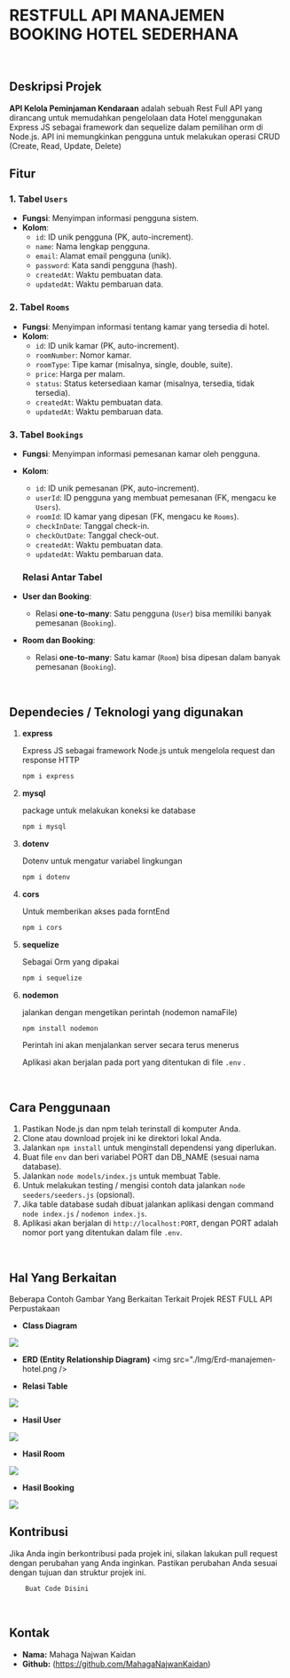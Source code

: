 # RESTFULL API MANAJEMEN BOOKING HOTEL SEDERHANA
<br>

## Deskripsi Projek 

**API Kelola Peminjaman Kendaraan** adalah sebuah Rest Full API yang dirancang untuk memudahkan pengelolaan data Hotel menggunakan Express JS sebagai framework dan sequelize dalam pemilihan orm di Node.js. API ini memungkinkan pengguna untuk melakukan operasi CRUD (Create, Read, Update, Delete)


## Fitur

### 1. Tabel `Users`
- **Fungsi**: Menyimpan informasi pengguna sistem.
- **Kolom**:
  - `id`: ID unik pengguna (PK, auto-increment).
  - `name`: Nama lengkap pengguna.
  - `email`: Alamat email pengguna (unik).
  - `password`: Kata sandi pengguna (hash).
  - `createdAt`: Waktu pembuatan data.
  - `updatedAt`: Waktu pembaruan data.

### 2. Tabel `Rooms`
- **Fungsi**: Menyimpan informasi tentang kamar yang tersedia di hotel.
- **Kolom**:
  - `id`: ID unik kamar (PK, auto-increment).
  - `roomNumber`: Nomor kamar.
  - `roomType`: Tipe kamar (misalnya, single, double, suite).
  - `price`: Harga per malam.
  - `status`: Status ketersediaan kamar (misalnya, tersedia, tidak tersedia).
  - `createdAt`: Waktu pembuatan data.
  - `updatedAt`: Waktu pembaruan data.

### 3. Tabel `Bookings`
- **Fungsi**: Menyimpan informasi pemesanan kamar oleh pengguna.
- **Kolom**:
  - `id`: ID unik pemesanan (PK, auto-increment).
  - `userId`: ID pengguna yang membuat pemesanan (FK, mengacu ke `Users`).
  - `roomId`: ID kamar yang dipesan (FK, mengacu ke `Rooms`).
  - `checkInDate`: Tanggal check-in.
  - `checkOutDate`: Tanggal check-out.
  - `createdAt`: Waktu pembuatan data.
  - `updatedAt`: Waktu pembaruan data.

  ### Relasi Antar Tabel
- **User dan Booking**:
  - Relasi **one-to-many**: Satu pengguna (`User`) bisa memiliki banyak pemesanan (`Booking`).
  
- **Room dan Booking**:
  - Relasi **one-to-many**: Satu kamar (`Room`) bisa dipesan dalam banyak pemesanan (`Booking`).


<br>

## Dependecies / Teknologi yang digunakan

1. **express**

    Express JS sebagai framework Node.js untuk mengelola request dan response HTTP

    ```bash
   npm i express
    ```

2. **mysql**

    package untuk melakukan koneksi ke database

    ```bash
    npm i mysql
    ```

3. **dotenv**

    Dotenv untuk mengatur variabel lingkungan
    ```bash
    npm i dotenv
    ```

4. **cors**

    Untuk memberikan akses pada forntEnd

    ```bash
    npm i cors
    ```
5. **sequelize**

    Sebagai Orm yang dipakai

    ```bash
    npm i sequelize
    ```
6. **nodemon**

    jalankan dengan mengetikan perintah (nodemon namaFile)

    ```bash
    npm install nodemon
    ```

    Perintah ini akan menjalankan server secara terus menerus

    Aplikasi akan berjalan pada port yang ditentukan di file `.env` .

    <br>
    

## Cara Penggunaan

1. Pastikan Node.js dan npm telah terinstall di komputer Anda.
2. Clone atau download projek ini ke direktori lokal Anda.
3. Jalankan `npm install` untuk menginstall dependensi yang diperlukan.
4. Buat file `env` dan beri variabel PORT dan DB_NAME (sesuai nama database).
5. Jalankan `node models/index.js` untuk membuat Table.
6. Untuk melakukan testing / mengisi contoh data jalankan `node seeders/seeders.js` (opsional).
6. Jika table database sudah dibuat jalankan aplikasi dengan command `node index.js` / `nodemon index.js`.
7. Aplikasi akan berjalan di `http://localhost:PORT`, dengan PORT adalah nomor port yang ditentukan dalam file `.env`.

<br>



## Hal Yang Berkaitan

Beberapa Contoh Gambar Yang Berkaitan Terkait Projek REST FULL API Perpustakaan

- **Class Diagram**
<img src="./Img//classdiagram.png" />

- **ERD (Entity Relationship Diagram)**
<img src="./Img/Erd-manajemen-hotel.png />


- **Relasi Table**
<img src="./img/relasi.png" />

- **Hasil User**
<img src="./img/hasiluser.png" />

- **Hasil Room**
<img src="./img/hasilroom.png" />
<br>

- **Hasil Booking**
<img src="./Img/hasilbooking.png" />


## Kontribusi

Jika Anda ingin berkontribusi pada projek ini, silakan lakukan pull request dengan perubahan yang Anda inginkan. Pastikan perubahan Anda sesuai dengan tujuan dan struktur projek ini.

```
    Buat Code Disini
```

<br>

## Kontak

- **Nama:** Mahaga Najwan Kaidan
- **Github:** (https://github.com/MahagaNajwanKaidan)

<br>
